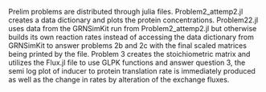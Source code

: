 Prelim problems are distributed through julia files. Problem2_attemp2.jl creates a data dictionary and plots the protein concentrations. Problem22.jl uses data from the GRNSimKit run from Problem2_attemp2.jl but otherwise builds its own reaction rates instead of accessing the data dictionary from GRNSimKit to answer problems 2b and 2c with the final scaled matrices being printed by the file. Problem 3 creates the stoichiometric matrix and utilizes the Flux.jl file to use GLPK functions and answer question 3, the semi log plot of inducer to protein translation rate is immediately produced as well as the change in rates by alteration of the exchange fluxes.
